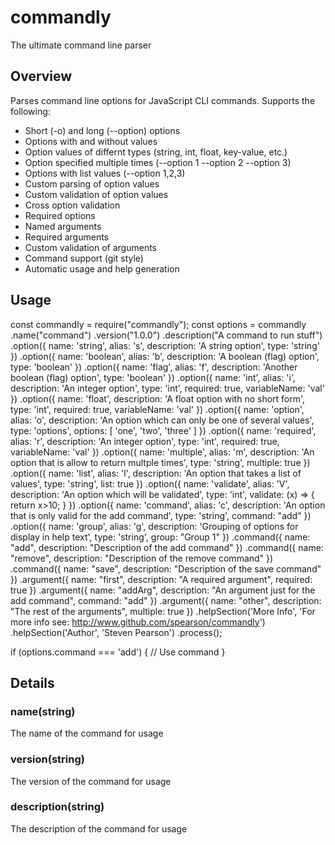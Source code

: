 # commandly

The ultimate command line parser

## Overview

Parses command line options for JavaScript CLI commands.  Supports the following:
* Short (-o) and long (--option) options
* Options with and without values
* Option values of differnt types (string, int, float, key-value, etc.)
* Option specified multiple times (--option 1 --option 2 --option 3)
* Options with list values (--option 1,2,3)
* Custom parsing of option values
* Custom validation of option values
* Cross option validation
* Required options
* Named arguments
* Required arguments
* Custom validation of arguments
* Command support (git style)
* Automatic usage and help generation

## Usage
  const commandly = require("commandly");
  const options = commandly
    .name("command")
    .version("1.0.0")
    .description("A command to run stuff")
    .option({ name: 'string', alias: 's', description: 'A string option', type: 'string' })
    .option({ name: 'boolean', alias: 'b', description: 'A boolean (flag) option', type: 'boolean' })
    .option({ name: 'flag', alias: 'f', description: 'Another boolean (flag) option', type: 'boolean' })
    .option({ name: 'int', alias: 'i', description: 'An integer option', type: 'int', required: true, variableName: 'val' })
    .option({ name: 'float', description: 'A float option with no short form', type: 'int', required: true, variableName: 'val' })
    .option({ name: 'option', alias: 'o', description: 'An option which can only be one of several values', type: 'options', options: [ 'one', 'two', 'three' ] })
    .option({ name: 'required', alias: 'r', description: 'An integer option', type: 'int', required: true, variableName: 'val' })
    .option({ name: 'multiple', alias: 'm', description: 'An option that is allow to return multple times', type: 'string', multiple: true })
    .option({ name: 'list', alias: 'l', description: 'An option that takes a list of values', type: 'string', list: true })
    .option({ name: 'validate', alias: 'V', description: 'An option which will be validated', type: 'int', validate: (x) => { return x>10; } })
    .option({ name: 'command', alias: 'c', description: 'An option that is only valid for the add command', type: 'string', command: "add" })
    .option({ name: 'group', alias: 'g', description: 'Grouping of options for display in help text', type: 'string', group: "Group 1" })
    .command({ name: "add", description: "Description of the add command" })
    .command({ name: "remove", description: "Description of the remove command" })
    .command({ name: "save", description: "Description of the save command" })
    .argument({ name: "first", description: "A required argument", required: true })
    .argument({ name: "addArg", description: "An argument just for the add command", command: "add" })
    .argument({ name: "other", description: "The rest of the arguments", multiple: true })
    .helpSection('More Info', 'For more info see: http://www.github.com/spearson/commandly')
    .helpSection('Author', 'Steven Pearson')
    .process();

  if (options.command === 'add') {
    // Use command
  }

## Details

### name(string)
The name of the command for usage

### version(string)
The version of the command for usage

### description(string)
The description of the command for usage
